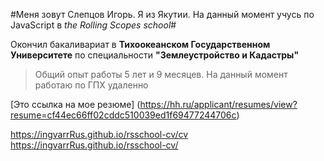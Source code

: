 #Меня зовут Слепцов Игорь. Я из Якутии. На данный момент учусь по JavaScript в _the Rolling Scopes school_#

Окончил бакаливариат в **Тихоокеанском Государственном Университете** по специальности **"Землеустройство и Кадастры"** 

>Общий опыт работы 5 лет и 9 месяцев. 
>На данный момент работаю по ГПХ удаленно 

 [Это ссылка на мое резюме] (https://hh.ru/applicant/resumes/view?resume=cf44ec66ff02cddc510039ed1f69477244706c)

https://ingvarrRus.github.io/rsschool-cv/cv
https://ingvarrRus.github.io/rsschool-cv/  